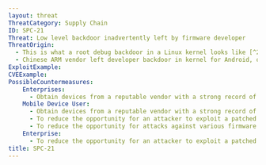 ```yaml
---
layout: threat
ThreatCategory: Supply Chain
ID: SPC-21
Threat: Low level backdoor inadvertently left by firmware developer
ThreatOrigin:
  - This is what a root debug backdoor in a Linux kernel looks like [^207]
  - Chinese ARM vendor left developer backdoor in kernel for Android, other devices [^208]
ExploitExample:
CVEExample:
PossibleCountermeasures:
    Enterprises:
      - Obtain devices from a reputable vendor with a strong record of addressing security flaws in a timely fashion.
    Mobile Device User:
      - Obtain devices from a reputable vendor with a strong record of addressing security flaws in a timely fashion.
      - To reduce the opportunity for an attacker to exploit a patched vulnerability, ensure security updates are applied in a timely manner by configuring automated installation of or, at a minimum, automatic notification of the availability of security updates.
      - To reduce the opportunity for attacks against various firmware components, disable device features when not in use (e.g., Bluetooth, Wi-Fi, NFC), and globally revoke access to unused device sensors or OS-provided functions (e.g., camera, microphone, location services).
    Enterprise:
      - To reduce the opportunity for an attacker to exploit a patched vulnerability, ensure security updates are applied in a timely manner by configuring automated installation of or, at a minimum, automatic notification of the availability of security updates.
title: SPC-21
---
```

